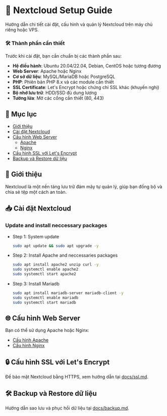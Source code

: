 # 🚀 Nextcloud Setup Guide

Hướng dẫn chi tiết cài đặt, cấu hình và quản lý Nextcloud trên máy chủ riêng hoặc VPS.
### 🛠 Thành phần cần thiết
Trước khi cài đặt, bạn cần chuẩn bị các thành phần sau:
- **Hệ điều hành**: Ubuntu 20.04/22.04, Debian, CentOS hoặc tương đương
- **Web Server**: Apache hoặc Nginx
- **Cơ sở dữ liệu**: MySQL/MariaDB hoặc PostgreSQL
- **PHP**: Phiên bản PHP 8.x và các module cần thiết
- **SSL Certificate**: Let's Encrypt hoặc chứng chỉ SSL khác (khuyến nghị)
- **Bộ nhớ lưu trữ**: HDD/SSD đủ dung lượng
- **Tường lửa**: Mở các cổng cần thiết (80, 443)
## 📌 Mục lục
- [Giới thiệu](#giới-thiệu)
- [Cài đặt Nextcloud](docs/setup.md)
- [Cấu hình Web Server](#cau-hinh-web-server)
  - [Apache](docs/apache.md)
  - [Nginx](docs/nginx.md)
- [Cấu hình SSL với Let's Encrypt](docs/ssl.md)
- [Backup và Restore dữ liệu](docs/backup.md)

## 📖 Giới thiệu
Nextcloud là một nền tảng lưu trữ đám mây tự quản lý, giúp bạn đồng bộ và chia sẻ tệp một cách an toàn.

## 📥 Cài đặt Nextcloud
### Update and install neccessary packages
- Step 1: System update
    ```sh
    sudo apt update && sudo apt upgrade -y
    ```
- Step 2: Install Apache and neccessaries packages
  ```sh
  sudo apt install apache2 unzip curl -y
  sudo systemctl enable apache2
  sudo systemctl start apache2
  ```
- Step 3: Install Mariadb
  ```sh
  sudo apt install mariadb-server mariadb-client -y
  sudo systemctl enable mariadb
  sudo systemctl start mariadb
  ```


## 🌐 Cấu hình Web Server
Bạn có thể sử dụng Apache hoặc Nginx:
- [Cấu hình Apache](docs/apache.md)
- [Cấu hình Nginx](docs/nginx.md)

## 🔒 Cấu hình SSL với Let's Encrypt
Để bảo mật Nextcloud bằng HTTPS, xem hướng dẫn tại [docs/ssl.md](docs/ssl.md).

## 🛠 Backup và Restore dữ liệu
Hướng dẫn sao lưu và phục hồi dữ liệu tại [docs/backup.md](docs/backup.md).
